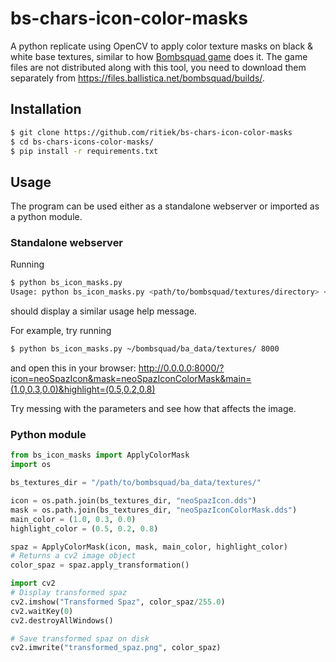 # bs-chars-icon-color-masks

A python replicate using OpenCV to apply color texture masks on black & white base textures,
similar to how [Bombsquad game](http://bombsquadgame.com/) does it. The game files are not
distributed along with this tool, you need to download them separately from
https://files.ballistica.net/bombsquad/builds/.


## Installation

```bash
$ git clone https://github.com/ritiek/bs-chars-icon-color-masks
$ cd bs-chars-icons-color-masks/
$ pip install -r requirements.txt
```

## Usage

The program can be used either as a standalone webserver or imported as a python module.

### Standalone webserver

Running
```bash
$ python bs_icon_masks.py
Usage: python bs_icon_masks.py <path/to/bombsquad/textures/directory> <webserver-port>
```
should display a similar usage help message.

For example, try running
```bash
$ python bs_icon_masks.py ~/bombsquad/ba_data/textures/ 8000
```
and open this in your browser:
http://0.0.0.0:8000/?icon=neoSpazIcon&mask=neoSpazIconColorMask&main=(1.0,0.3,0.0)&highlight=(0.5,0.2,0.8)

Try messing with the parameters and see how that affects the image.

### Python module

```python
from bs_icon_masks import ApplyColorMask
import os

bs_textures_dir = "/path/to/bombsquad/ba_data/textures/"

icon = os.path.join(bs_textures_dir, "neoSpazIcon.dds")
mask = os.path.join(bs_textures_dir, "neoSpazIconColorMask.dds")
main_color = (1.0, 0.3, 0.0)
highlight_color = (0.5, 0.2, 0.8)

spaz = ApplyColorMask(icon, mask, main_color, highlight_color)
# Returns a cv2 image object
color_spaz = spaz.apply_transformation()

import cv2
# Display transformed spaz
cv2.imshow("Transformed Spaz", color_spaz/255.0)
cv2.waitKey(0)
cv2.destroyAllWindows()

# Save transformed spaz on disk
cv2.imwrite("transformed_spaz.png", color_spaz)
```
